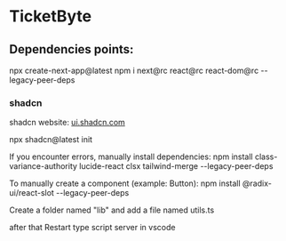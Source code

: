 # TicketByte

## Dependencies points:
npx create-next-app@latest 
npm i next@rc react@rc react-dom@rc --legacy-peer-deps 

### shadcn 
shadcn website: [ui.shadcn.com](https://ui.shadcn.com/)

npx shadcn@latest init 

If you encounter errors, manually install dependencies:
npm install class-variance-authority lucide-react clsx tailwind-merge --legacy-peer-deps

To manually create a component (example: Button):
npm install @radix-ui/react-slot --legacy-peer-deps

Create a folder named "lib" and add a file named utils.ts

after that Restart type script server in vscode